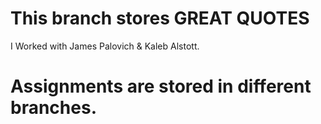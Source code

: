 # This branch stores GREAT QUOTES
I Worked with James Palovich & Kaleb Alstott. 
# Assignments are stored in different branches.
